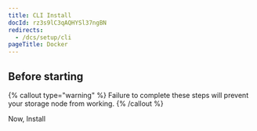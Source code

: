 ```yaml
---
title: CLI Install
docId: rz3s9lC3qAQHYSl37ngBN
redirects:
  - /dcs/setup/cli
pageTitle: Docker
---
```


## Before starting

[](docId:hbCGTv1ZLLR2-kpSaGEXw)&#x20;

[](docId:v-fUvPqySvUwTMF-od6hD)&#x20;

[](docId:y0jltT-HzKPmDefi532sd)&#x20;

[](docId:owZeAc56KSDnUzDhsBfB8)&#x20;

[](docId:aT6VAB297OWLd4vqeXxf5)&#x20;

{% callout type="warning"  %}
Failure to complete these steps will prevent your storage node from working.
{% /callout %}

Now, Install [](docId:EW9B_0fJujL3Z5aTLUW7d)&#x20;
